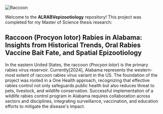 ![Raccoon](https://example.com/raccoon_image.jpg) <!-- Replace with an actual URL to an image related to your project -->

Welcome to the **ALRABVepizootiology** repository! This project was completed for my Master of Science thesis research:
## Raccoon (Procyon lotor) Rabies in Alabama: Insights from Historical Trends, Oral Rabies Vaccine Bait Fate, and Spatial Epizootiology

In the eastern United States, the raccoon (*Procyon lotor*) is the primary rabies virus reservoir. Currently[2024], Alabama represents the western-most extent of raccoon rabies virus variant in the US. The foundation of the project was rooted in a One Health approach, recognizing that effective rabies control not only safeguards public health but also reduces threat to pets, livestock, and wildlife conservation. Successful implementation of a wildlife rabies control program in Alabama requires collaboration across sectors and disciplines, integrating surveillance, vaccination, and education efforts to mitigate the disease's impact.
